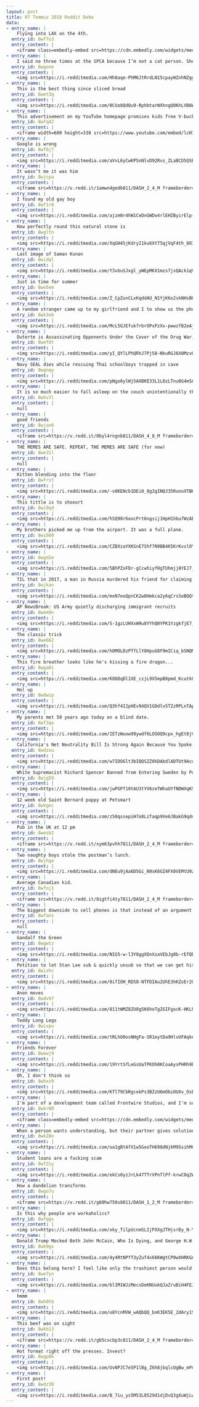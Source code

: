 ```yaml
---
layout: post
title: 07 Temmuz 2018 Reddit Debe
data:
- entry_name: |
    Flying into LAX on the 4th.
  entry_id: 8wf7u3
  entry_content: |
    <iframe class=embedly-embed src=https://cdn.embedly.com/widgets/media.html?src=https%3A%2F%2Fgfycat.com%2Fifr%2FFamiliarMeagerDore&url=https%3A%2F%2Fgfycat.com%2FFamiliarMeagerDore&image=https%3A%2F%2Fthumbs.gfycat.com%2FFamiliarMeagerDore-size_restricted.gif&key=522baf40bd3911e08d854040d3dc5c07&type=text%2Fhtml&schema=gfycat width=384 height=480 scrolling=no frameborder=0 allow=autoplay; fullscreen allowfullscreen></iframe>
- entry_name: |
    I said no three times at the SPCA because I’m not a cat person. She sat and purred in my lap as the lady said “How? She won’t let anyone hold her!”. I knew I wanted her then. Three days later my girlfriend said “she got adopted today”. When I asked by who, she said “us!”. Welcome home Nirvana.
  entry_id: 8wgone
  entry_content: |
    <img src=https://i.redditmedia.com/Hh8aqe-PhM6JtRrdLN15cpayWZnhNZggf0b4Ts0wk_U.jpg?s=14ded77e8ed335a6f4d44e2d3cb5cb3d frameborder=0>
- entry_name: |
    This is the best thing since sliced bread
  entry_id: 8wet3q
  entry_content: |
    <img src=https://i.redditmedia.com/0CUo8QdQu9-RphbtarWXhngQOKhLVB6WhmmzkrWupu4.jpg?s=4dbf82d5782b5bf915ecb64663f3fc61 frameborder=0>
- entry_name: |
    This advertisement on my YouTube homepage promises kids free V-bucks, a currency in Fortnite, if they visit a website and download two apps. YouTube, why are scams like these still allowed to be advertised and shown to kids?
  entry_id: 8wfq42
  entry_content: |
    <iframe width=600 height=338 src=https://www.youtube.com/embed/lcH7v5mGCV4?feature=oembed&enablejsapi=1 frameborder=0 allow=autoplay; encrypted-media allowfullscreen></iframe>
- entry_name: |
    Google is wrong
  entry_id: 8wf6j7
  entry_content: |
    <img src=https://i.redditmedia.com/aVvL6yCwKP5nNlvD92Rvs_ZLaBCD5QSEryrkrnbnzMc.jpg?s=12da2fdee9f7b7f245ccc15c5fd6f4c0 frameborder=0>
- entry_name: |
    It wasn’t me it was him
  entry_id: 8wjcpa
  entry_content: |
    <iframe src=https://v.redd.it/1amwn4gedb811/DASH_2_4_M frameborder=0></iframe>
- entry_name: |
    I found my old gay boy
  entry_id: 8wf1r8
  entry_content: |
    <img src=https://i.redditmedia.com/ajzm0r4hW1CeDnGWDo4rlEHZByirElp-LN6bmdoZZZ0.jpg?s=d98dfa35e309816620f48b3f4ef58f91 frameborder=0>
- entry_name: |
    How perfectly round this natural stone is
  entry_id: 8wgltn
  entry_content: |
    <img src=https://i.redditmedia.com/XqGH45jKdryI1kv6XtT5qjVqF4th_8O17L9suN1dW70.jpg?s=a3e563a04b8f4d514322f0b536aac3ac frameborder=0>
- entry_name: |
    Last image of Saman Kunan
  entry_id: 8widql
  entry_content: |
    <img src=https://i.redditmedia.com/Y3vbuSJxgl_yWEpMKX1mzs7jsQAck1qVPNWpax5BM5c.jpg?s=1fa738c82451a13974c849f346bb748a frameborder=0>
- entry_name: |
    Just in time for summer
  entry_id: 8we5em
  entry_content: |
    <img src=https://i.redditmedia.com/Z_CpZunCLxKqddAU_N1YjK6o2skNHsB0xPs7GT5PB20.jpg?s=4a578f3937140154cd599ddf8b8ec376 frameborder=0>
- entry_name: |
    A random stranger came up to my girlfriend and I to show us the photo she took of us.
  entry_id: 8wk3ob
  entry_content: |
    <img src=https://i.redditmedia.com/McL5GJEfuk7rbrOPxPzXv-pwwzfB2eAjXE9WKcUZssw.jpg?s=603ad6918684c369789b9341e6c80de0 frameborder=0>
- entry_name: |
    Duterte is Assassinating Opponents Under the Cover of the Drug War, Philippine Rights Groups Say
  entry_id: 8wefdt
  entry_content: |
    <img src=https://i.redditmedia.com/yI_QYlLPhQRhJ7Pj58-NkuRGJ6X0MzvQfB5qweU-Aic.jpg?s=249c8b37f0025e0e84dd4ee73524dca6 frameborder=0>
- entry_name: |
    Navy SEAL dies while rescuing Thai schoolboys trapped in cave
  entry_id: 8wgnqy
  entry_content: |
    <img src=https://i.redditmedia.com/pNgo6ylWj5AXBKE33L1L8zLTnu0G4m5AqsqOkwAfQy4.jpg?s=01bdda21ba8242a4863a271c8bd5baf0 frameborder=0>
- entry_name: |
    It is so much easier to fall asleep on the couch unintentionally than to fall asleep in bed intentionally.
  entry_id: 8whv3l
  entry_content: |
    null
- entry_name: |
    good friends
  entry_id: 8wjon6
  entry_content: |
    <iframe src=https://v.redd.it/0byl4rngnb811/DASH_4_8_M frameborder=0></iframe>
- entry_name: |
    THE MEMES ARE SAFE. REPEAT, THE MEMES ARE SAFE (for now)
  entry_id: 8we31l
  entry_content: |
    null
- entry_name: |
    Kitten blending into the floor
  entry_id: 8wfrst
  entry_content: |
    <img src=https://i.redditmedia.com/-v8KENcb1DEi0_8g2gINQJ35RunoXTBKERKCq_oI9T8.jpg?s=1f817b812f55f7eb8ae976a052d06be8 frameborder=0>
- entry_name: |
    This tittle is to shooort
  entry_id: 8wi9qd
  entry_content: |
    <img src=https://i.redditmedia.com/hSQ98r6oocPrt6ngsij1HpH1hbu7WzAELE55K5paYD4.jpg?s=5d76eadfe08fc206dd9adf028545a56b frameborder=0>
- entry_name: |
    My brothers picked me up from the airport. It was a full plane.
  entry_id: 8wi660
  entry_content: |
    <img src=https://i.redditmedia.com/CZBXzaYXKSnE7Shf7N9BB4K5KrKvslOYGrV8K_sVQBg.jpg?s=cb9780a1fb40ceac4ef86a4b9c5a5bb4 frameborder=0>
- entry_name: |
  entry_id: 8wgd2e
  entry_content: |
    <img src=https://i.redditmedia.com/5BhPZxFDr-gCcwhiyf0gTUhmjj8YEJ7_yxnS6UezvIQ.jpg?s=ef242bd51fcecb556954f7bf4e68cf0b frameborder=0>
- entry_name: |
    TIL that in 2017, a man in Russia murdered his friend for claiming that AMD GPUs are better than Nvidia GPUs
  entry_id: 8wjkan
  entry_content: |
    <img src=https://i.redditmedia.com/mxN7eoQpnCK2w8Hmkca2y6qCrsSeBQQtIMKqwAW469Q.jpg?s=e3c714b173011d1035d4861eecc83da0 frameborder=0>
- entry_name: |
    AP NewsBreak: US Army quietly discharging immigrant recruits
  entry_id: 8wem9n
  entry_content: |
    <img src=https://i.redditmedia.com/S-1gzLUHXxW9u8YYhQ0YPK1YzgkfjE7_VDKKIdnLL38.jpg?s=761d487cfe0223d7b6b3623e3594c3f3 frameborder=0>
- entry_name: |
    The classic trick
  entry_id: 8we662
  entry_content: |
    <img src=https://i.redditmedia.com/hOMOLDzPTfLlY8HpuG8F9mICiq_bSNQNcYZ9MASVq0Y.jpg?s=c959edc8287f5f4a5c03bfe8e12b8a44 frameborder=0>
- entry_name: |
    This fire breather looks like he's kissing a fire dragon...
  entry_id: 8wga0i
  entry_content: |
    <img src=https://i.redditmedia.com/KO6DqDl1XE_czjL9X5mpB8pmd_Kcutk0SmeTk9zsvzQ.jpg?s=09e616c14a0e4ae29e39ab7beafa6ade frameborder=0>
- entry_name: |
    Hol up
  entry_id: 8wdwip
  entry_content: |
    <img src=https://i.redditmedia.com/Q3hf4I2pHEv94QV1GDdlv5TZzRPLnTApXaFooLgnhdk.jpg?s=a59e1820640e630207132e5594255d50 frameborder=0>
- entry_name: |
    My parents met 50 years ago today on a blind date.
  entry_id: 8wf3qo
  entry_content: |
    <img src=https://i.redditmedia.com/IETzWuow99ywdf6LO5OQ9cpx_hgEt8jVFFKHfSEkpGU.jpg?s=b6dbcb25e89db251a3b0ec2424d25918 frameborder=0>
- entry_name: |
    California's Net Neutrality Bill Is Strong Again Because You Spoke Out
  entry_id: 8wdzxu
  entry_content: |
    <img src=https://i.redditmedia.com/w7IDOGlt3bIQQSZZ0kDAbdlADTUt9AcopGLpJS3cSmA.jpg?s=a1b7578b6b4fa6e2481d4c30b0e6bba8 frameborder=0>
- entry_name: |
    White Supremacist Richard Spencer Banned from Entering Sweden by Poland
  entry_id: 8wjg59
  entry_content: |
    <img src=https://i.redditmedia.com/jwPGPf10tAU3tYV6zeTWhaUYfNDWXqKSgpYkWAYAYBI.jpg?s=651cb0153bd9aef1f686e8a61a51998c frameborder=0>
- entry_name: |
    12 week old Saint Bernard puppy at Petsmart
  entry_id: 8wkgec
  entry_content: |
    <img src=https://i.redditmedia.com/z50qssepiH7o8LzTaqp9Ve6JBakG9qddYlhlkQMpv1I.jpg?s=33ba6b315b6d52b01cdf437828c4f824 frameborder=0>
- entry_name: |
    Pub in the UK at 12 pm
  entry_id: 8wesb2
  entry_content: |
    <iframe src=https://v.redd.it/xym63pvhh7811/DASH_2_4_M frameborder=0></iframe>
- entry_name: |
    Two naughty boys stole the postman’s lunch.
  entry_id: 8wjhge
  entry_content: |
    <img src=https://i.redditmedia.com/dNEu9jAa6D5Gi_N9sK6GZ4FX0VEMtU9z9GY3G8zlq5o.jpg?s=a9b7f5db4f9b34d906b15040e5136d83 frameborder=0>
- entry_name: |
    Average Canadian kid.
  entry_id: 8wfoj1
  entry_content: |
    <iframe src=https://v.redd.it/0igtfi4ty7811/DASH_2_4_M frameborder=0></iframe>
- entry_name: |
    The biggest downside to cell phones is that instead of an argument being over when you leave for work, now - thanks to texting - the argument can continue All. Fucking. Day.
  entry_id: 8wfans
  entry_content: |
    null
- entry_name: |
    Gandalf the Green
  entry_id: 8wgwtz
  entry_content: |
    <img src=https://i.redditmedia.com/NIG5-w-l3Y8ggXDnXzaVEbJg0b-rEfQbm0ddw0Ip6yE.jpg?s=9810ace7ea2e285d21fedc9c31cfc80b frameborder=0>
- entry_name: |
    Petition to let Stan Lee sub & quickly unsub so that we can get his cameo before the snap
  entry_id: 8wizhc
  entry_content: |
    <img src=https://i.redditmedia.com/0ifIOH_RDS8-NTFDIAu2UhE3hKZoEr2Oed3SNIu-TnQ.jpg?s=fde0f2715b78f76d4299f46d7ee9e6cc frameborder=0>
- entry_name: |
    Anon moves
  entry_id: 8wdv97
  entry_content: |
    <img src=https://i.redditmedia.com/811tWMZ8ZU8g5K6hoTgZGIFgocK-HKLhajQxP04R4O8.jpg?s=db0a5452acf095023d6b274095309637 frameborder=0>
- entry_name: |
    Teddy Long Legs
  entry_id: 8wivpu
  entry_content: |
    <img src=https://i.redditmedia.com/tRLhO0osNHgFa-SR1eytDa9HlvUFAqkeqDZiME1BVrI.png?s=060c1841f82d90127f860063dc4d8851 frameborder=0>
- entry_name: |
    Friends Forever
  entry_id: 8wewj9
  entry_content: |
    <img src=https://i.redditmedia.com/19YrtSfLeGsUaTPKOh0KCoaAysPHRh9bm3dE9MkVsTQ.jpg?s=913a2563fa615e2a99acae9d4216b5c3 frameborder=0>
- entry_name: |
    Oh, I don't think so
  entry_id: 8whxz9
  entry_content: |
    <img src=https://i.redditmedia.com/KTlT9CbRgcekPs3BZzU6mObiOUXv_OsBreyzOrAeiOs.jpg?s=542d6793bd36fdbd626ad9ac5464af79 frameborder=0>
- entry_name: |
    I'm part of a development team called Frontwire Studios, and I'm so proud of the progress being made on our first project, a sci-fi shooter called Galaxy in Turmoil
  entry_id: 8wkr00
  entry_content: |
    <iframe class=embedly-embed src=https://cdn.embedly.com/widgets/media.html?src=https%3A%2F%2Fgfycat.com%2Fifr%2FGregariousConcreteInchworm&url=https%3A%2F%2Fgfycat.com%2FGregariousConcreteInchworm&image=https%3A%2F%2Fthumbs.gfycat.com%2FGregariousConcreteInchworm-size_restricted.gif&key=522baf40bd3911e08d854040d3dc5c07&type=text%2Fhtml&schema=gfycat width=600 height=338 scrolling=no frameborder=0 allow=autoplay; fullscreen allowfullscreen></iframe>
- entry_name: |
    When a person wants understanding, but their partner gives solutions, things do not usually go well. A new study with 114 newlywed couples suggests people who receive emotional support, instead of informational support, feel better and have higher relationship satisfaction.
  entry_id: 8wk28o
  entry_content: |
    <img src=https://i.redditmedia.com/oa1gBtAfX1w5GooTH698dNjkM95sihMCXHuygOfG0cs.jpg?s=54a6dc886da4c48464388182e8614bae frameborder=0>
- entry_name: |
    Student loans are a fucking scam
  entry_id: 8wf2iy
  entry_content: |
    <img src=https://i.redditmedia.com/ekCs0yzJrLk47TTrVPnTlPf-krwCOq2W7VQxQgtN3PM.jpg?s=f420ac4ae0dfe2b0551c64aa5407f1ff frameborder=0>
- entry_name: |
    How a dandelion transforms
  entry_id: 8wgo7u
  entry_content: |
    <iframe src=https://v.redd.it/g60hw750s8811/DASH_1_2_M frameborder=0></iframe>
- entry_name: |
    Is this why people are workaholics?
  entry_id: 8wfggs
  entry_content: |
    <img src=https://i.redditmedia.com/xky_TilpUcnmSLIjPXXgJTHjsrDy_N-YviAlm8Yzo2I.jpg?s=8398b366181259cab6cf2759a46c26c8 frameborder=0>
- entry_name: |
    Donald Trump Mocked Both John McCain, Who Is Dying, and George H.W. Bush, Who Just Lost His Wife, At Montana Rally
  entry_id: 8wk9gx
  entry_content: |
    <img src=https://i.redditmedia.com/4y4RtNPff3yZuf4x66KWgtCP0wXHRKGAeNfzi7ymgc4.jpg?s=2cfd10a0f7aa2761692aba464f102287 frameborder=0>
- entry_name: |
    Does this belong here? I feel like only the trashiest person would admit this and find it funny
  entry_id: 8we7yn
  entry_content: |
    <img src=https://i.redditmedia.com/blIM1WJzMecsDeKNUukQJaZruBiH4FEJHFbfBvgI4rM.png?s=c7f46b3fd894434d08899a0a67db8423 frameborder=0>
- entry_name: |
    hmmm
  entry_id: 8wh0tb
  entry_content: |
    <img src=https://i.redditmedia.com/o8YcnMVW_wAQbQQ_bnK3EK5E_2dAry1SGKyFWufgx-w.jpg?s=deebc2391507e52c98c7b99764359284 frameborder=0>
- entry_name: |
    This beef was on sight
  entry_id: 8wkb13
  entry_content: |
    <iframe src=https://v.redd.it/gb5cxcbp3c811/DASH_2_4_M frameborder=0></iframe>
- entry_name: |
    Hot format right off the presses. Invest?
  entry_id: 8wgp8k
  entry_content: |
    <img src=https://i.redditmedia.com/UvNPJC7e5P1lBg_Z6h8jbqlcUgBw_mPn0Q1TmdG2sQs.jpg?s=7a1d4450b7705ee78b6a8898b45da026 frameborder=0>
- entry_name: |
    First post!
  entry_id: 8wdz30
  entry_content: |
    <img src=https://i.redditmedia.com/B_7iu_ys5M53L0529d1djDvQ3gXuWjLwvUS3Vx75KA4.jpg?s=49b394a0aba477108fb007d6f6a13d2a frameborder=0>
---
```

